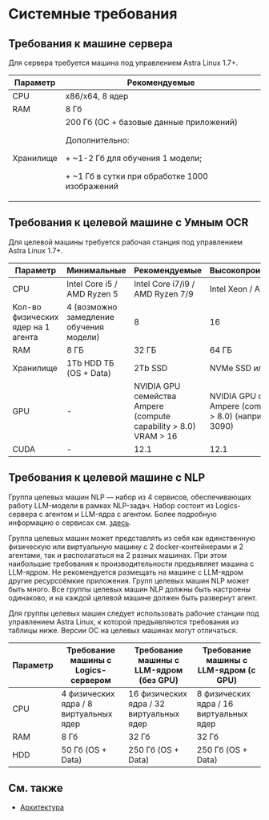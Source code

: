 # Системные требования


## Требования к машине сервера 

Для сервера требуется машина под управлением Astra Linux 1.7+. 


| Параметр         | Рекомендуемые                  |
| ---------------- | ------------------------------ | 
| CPU              | x86/x64, 8 ядер                |                  
| RAM              | 8 Гб                 |      
| Хранилище        |  200 Гб (ОС + базовые данные приложений) <p> Дополнительно:</p> <p> + ~1-2 Гб для обучения 1 модели; </p> <p> +  ~1 Гб в сутки при обработке 1000 изображений </p> |           




## Требования к целевой машине с Умным OCR

Для целевой машины требуется рабочая станция под управлением Astra Linux 1.7+. 

| Параметр   | Минимальные        |  Рекомендуемые                     | Высокопроизводительные  |
| ---------- | ------------------ | ---------------------------------- | ----------------------- |
| CPU        | Intel Core i5 / AMD Ryzen 5 | Intel Core i7/i9 / AMD Ryzen 7/9 | Intel Xeon / AMD EPYC |
| Кол-во физических ядер на 1 агента | 4 (возможно замедление обучения модели) | 8 | 16          |
| RAM        | 8 ГБ               | 32 ГБ                              | 64 ГБ                   | 
| Хранилище  | 1Tb HDD ТБ (OS + Data) | 2Tb SSD                            | NVMe SSD или RAID       | 
| GPU        | - | NVIDIA GPU семейства Ampere (compute capability > 8.0) VRAM > 16 | NVIDIA GPU семейства Ampere (compute capability > 8.0) (например, RTX 3090) | 
| CUDA       | -                  | 12.1                               | 12.1                    | 


## Требования к целевой машине с NLP

Группа целевых машин NLP — набор из 4 сервисов, обеспечивающих работу LLM-модели в рамках NLP-задач. Набор состоит из Logics-сервера с агентом и LLM-ядра с агентом. Более подробную информацию о сервисах см. [здесь](https://docs.primo-rpa.ru/primo-rpa/primo-rpa-ai-server/installing/linux/target-machines-nlp/before-installation).

Группа целевых машин может представлять из себя как единственную физическую или виртуальную машину с 2 docker-контейнерами и 2 агентами, так и располагаться на 2 разных машинах. При этом наибольшие требования к производительности предъявляет машина с LLM-ядром. Не рекомендуется размещать на машине с LLM-ядром другие ресурсоёмкие приложения. Групп целевых машин NLP может быть много. Все группы целевых машин NLP должны быть настроены одинаково, и на каждой целевой машине должен быть развернут агент. 

Для группы целевых машин следует использовать рабочие станции под управлением Astra Linux, к которой предъявляются требования из таблицы ниже. Версии ОС на целевых машинах могут отличаться.

| Параметр        | Требование машины с Logics-сервером    | Требование машины с LLM-ядром  (без GPU)	       | Требование машины с LLM-ядром (с GPU) 	         | 
| --------------- | -------------------------------------- |------------------------------------------------ | ----------------------------------------------- | 
| CPU             | 4 физических ядра / 8 виртуальных ядер | 16 физических ядра / 32 виртуальных ядер 	     | 8 физических ядра / 16 виртуальных ядер 	       | 
| RAM             | 8 Гб	                                 | 32 Гб	                                	       | 32 Гб	                                	       |  
| HDD             | 50 Гб (OS + Data)	                     | 250 Гб (OS + Data)	                    	       | 250 Гб (OS + Data)	                    	       |


## См. также
* [Архитектура](https://docs.primo-rpa.ru/primo-rpa/primo-rpa-ai-server/common/components)
